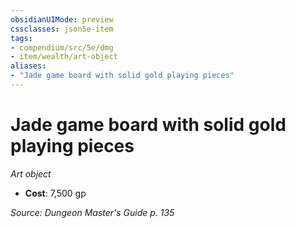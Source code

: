 ```yaml
---
obsidianUIMode: preview
cssclasses: json5e-item
tags:
- compendium/src/5e/dmg
- item/wealth/art-object
aliases: 
- "Jade game board with solid gold playing pieces"
---
```

# Jade game board with solid gold playing pieces
*Art object*  

- **Cost**: 7,500 gp

*Source: Dungeon Master's Guide p. 135*